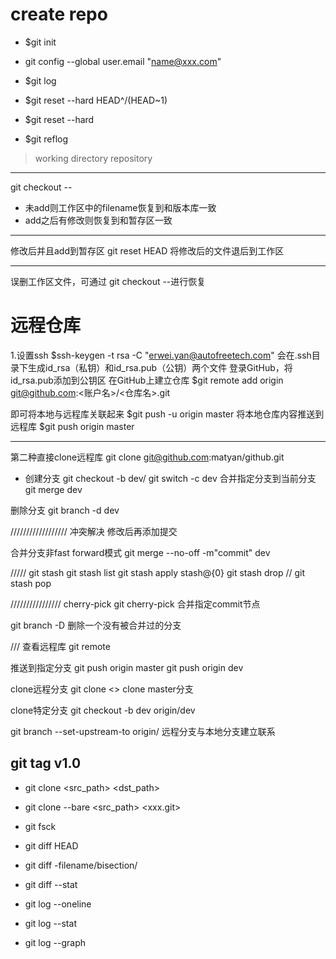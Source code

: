 # create repo
- $git init
- git config --global user.email "<name@xxx.com>"

- $git log

- $git reset --hard HEAD^/(HEAD~1)
- $git reset --hard <commit id>
- $git reflog

> working directory
> repository
---

git checkout --<filename>
- 未add则工作区中的filename恢复到和版本库一致
- add之后有修改则恢复到和暂存区一致

---
修改后并且add到暂存区
git reset HEAD <filename>
将修改后的文件退后到工作区

---
误删工作区文件，可通过
git checkout --<filename>进行恢复

# 远程仓库
1.设置ssh
$ssh-keygen -t rsa -C "erwei.yan@autofreetech.com"
会在.ssh目录下生成id_rsa（私钥）和id_rsa.pub（公钥）两个文件
登录GitHub，将id_rsa.pub添加到公钥区
在GitHub上建立仓库
$git remote add origin git@github.com:<账户名>/<仓库名>.git

即可将本地与远程库关联起来
$git push -u origin master
将本地仓库内容推送到远程库
$git push origin master

---

第二种直接clone远程库
git clone git@github.com:matyan/github.git

- 创建分支
git checkout -b dev/
git switch -c dev
合并指定分支到当前分支
git merge dev

删除分支
git branch -d dev


//////////////////
冲突解决
修改后再添加提交


合并分支非fast forward模式
git merge --no-off -m"commit" dev


/////
git stash
git stash list
git stash apply stash@{0}
git stash drop
//
git stash pop

////////////////
cherry-pick
git cherry-pick <commit>
合并指定commit节点

git branch -D <name>
删除一个没有被合并过的分支

///
查看远程库
git remote

推送到指定分支
git push origin master
git push origin dev


clone远程分支
git clone <>
clone master分支

clone特定分支
git checkout -b dev origin/dev


git branch --set-upstream-to <branch-name> origin/<branch-name>
远程分支与本地分支建立联系


git tag v1.0
---
- git clone <src_path> <dst_path>

- git clone --bare <src_path> <xxx.git>

- git fsck

- git diff <commit> HEAD

- git diff <commitit> <commitid> -filename/bisection/

- git diff --stat <commitid> <commitid>

- git log --oneline
- git log --stat
- git log --graph








